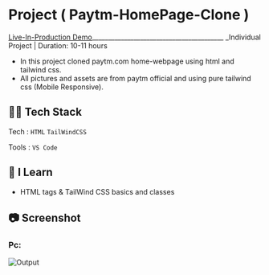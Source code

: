 # Project ( Paytm-HomePage-Clone )
[Live-In-Production Demo](https://spectacular-clafoutis-21474f.netlify.app/)_________________________________________ _Individual Project | Duration: 10-11 hours <br>
- In this project cloned paytm.com home-webpage using html and tailwind css. 
- All pictures and assets are from paytm official and using pure tailwind css (Mobile Responsive).

## 👨‍💻 Tech Stack
Tech : `HTML` `TailWindCSS` <br>

Tools : `VS Code`

## 📝 I Learn
- HTML tags & TailWind CSS basics and classes

## 📷 Screenshot

### Pc:

<img src="./output.png" alt="Output">
